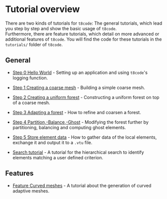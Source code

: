 # Tutorial overview

There are two kinds of tutorials for `t8code`: The general tutorials, which lead you step by step and show the basic usage of `t8code`.  
Furthermore, there are feature tutorials, which detail on more advanced or additional features of `t8code`.
You will find the code for these tutorials in the `tutorials/` folder of `t8code`.

## General

 - [Step 0   Hello World](https://github.com/holke/t8code/wiki/Step-0---Hello-World) - Setting up an application and using `t8code`'s logging function.

 - [Step 1   Creating a coarse mesh](https://github.com/holke/t8code/wiki/Step-1---Creating-a-coarse-mesh) - 
Building a simple coarse mesh.

 - [Step 2   Creating a uniform forest](https://github.com/holke/t8code/wiki/Step-2---Creating-a-uniform-forest) - 
Constructing a uniform forest on top of a coarse mesh.

 - [Step 3   Adapting a forest](https://github.com/holke/t8code/wiki/Step-3---Adapting-a-forest) - 
How to refine and coarsen a forest.

 - [Step 4   Partition,-Balance,-Ghost](https://github.com/holke/t8code/wiki/Step-4---Partition,-Balance,-Ghost) - 
Modifying the forest further by partitioning, balancing and computing ghost elements.

 - [Step 5   Store element data](https://github.com/holke/t8code/wiki/Step-5---Store-element-data) - 
How to gather data of the local elements, exchange it and output it to a `.vtu` file.  

 - [Search tutorial](https://github.com/holke/t8code/wiki/Tutorial:-Search) - 
A tutorial for the hierarchical search to identify elements matching a user defined criterion.

## Features

 - [Feature   Curved meshes](https://github.com/DLR-AMR/t8code/wiki/Feature---Curved-meshes) - 
A tutorial about the generation of curved adaptive meshes.